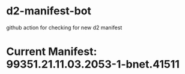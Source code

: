 # d2-manifest-bot
github action for checking for new d2 manifest

# Current Manifest: 99351.21.11.03.2053-1-bnet.41511